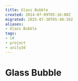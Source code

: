 ```yaml
---
title: Glass Bubble
created: 2014-07-09T05:16:00Z
migrated: 2025-07-30T05:48:39Z
aliases:
- Glass Bubble
tags:
- c#
- project
- unity3d
---
```


# Glass Bubble

> 



